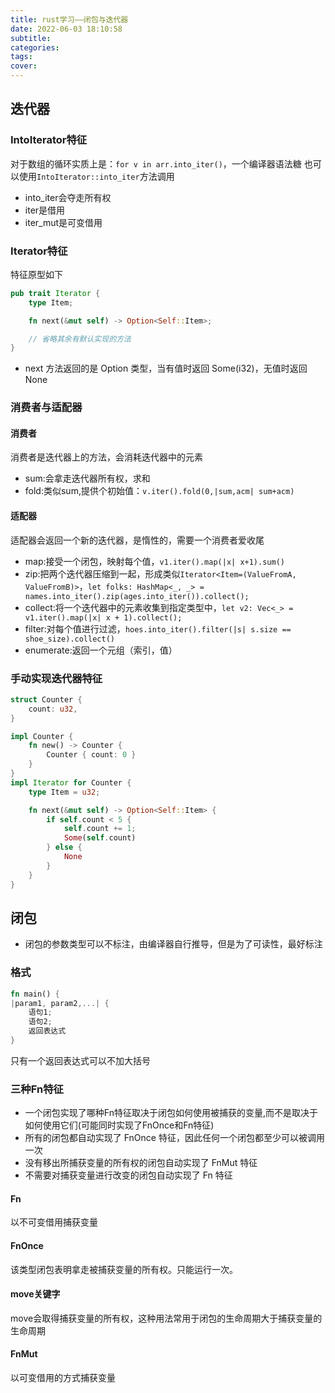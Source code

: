 ```yaml
---
title: rust学习——闭包与迭代器
date: 2022-06-03 18:10:58
subtitle:
categories:
tags:
cover:
---
```

## 迭代器
### IntoIterator特征
对于数组的循环实质上是：`for v in arr.into_iter()`，一个编译器语法糖
也可以使用`IntoIterator::into_iter`方法调用
- into_iter会夺走所有权
- iter是借用
- iter_mut是可变借用
### Iterator特征
特征原型如下
```rust
pub trait Iterator {
    type Item;

    fn next(&mut self) -> Option<Self::Item>;

    // 省略其余有默认实现的方法
}
```
- next 方法返回的是 Option 类型，当有值时返回 Some(i32)，无值时返回 None
### 消费者与适配器
#### 消费者
消费者是迭代器上的方法，会消耗迭代器中的元素
- sum:会拿走迭代器所有权，求和
- fold:类似sum,提供个初始值：`v.iter().fold(0,|sum,acm| sum+acm)`
#### 适配器
适配器会返回一个新的迭代器，是惰性的，需要一个消费者爱收尾
- map:接受一个闭包，映射每个值，`v1.iter().map(|x| x+1).sum()`
- zip:把两个迭代器压缩到一起，形成类似`Iterator<Item=(ValueFromA, ValueFromB)>`，`let folks: HashMap<_, _> = names.into_iter().zip(ages.into_iter()).collect();`
- collect:将一个迭代器中的元素收集到指定类型中，`let v2: Vec<_> = v1.iter().map(|x| x + 1).collect();`
- filter:对每个值进行过滤，`hoes.into_iter().filter(|s| s.size == shoe_size).collect()`
- enumerate:返回一个元组（索引，值）
### 手动实现迭代器特征
```rust
struct Counter {
    count: u32,
}

impl Counter {
    fn new() -> Counter {
        Counter { count: 0 }
    }
}
impl Iterator for Counter {
    type Item = u32;

    fn next(&mut self) -> Option<Self::Item> {
        if self.count < 5 {
            self.count += 1;
            Some(self.count)
        } else {
            None
        }
    }
}
```
## 闭包
- 闭包的参数类型可以不标注，由编译器自行推导，但是为了可读性，最好标注
### 格式
```rust
fn main() {
|param1, param2,...| {
    语句1;
    语句2;
    返回表达式
}
```
只有一个返回表达式可以不加大括号
### 三种Fn特征
- 一个闭包实现了哪种Fn特征取决于闭包如何使用被捕获的变量,而不是取决于如何使用它们(可能同时实现了FnOnce和Fn特征)
- 所有的闭包都自动实现了 FnOnce 特征，因此任何一个闭包都至少可以被调用一次
- 没有移出所捕获变量的所有权的闭包自动实现了 FnMut 特征
- 不需要对捕获变量进行改变的闭包自动实现了 Fn 特征
#### Fn
以不可变借用捕获变量
#### FnOnce
该类型闭包表明拿走被捕获变量的所有权。只能运行一次。
#### move关键字
move会取得捕获变量的所有权，这种用法常用于闭包的生命周期大于捕获变量的生命周期
#### FnMut
以可变借用的方式捕获变量
